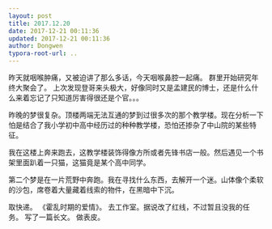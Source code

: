 ```yaml
---
layout: post
title: 2017.12.20
date: 2017-12-21 00:11:36
updated: 2017-12-21 00:11:36
author: Dongwen
typora-root-url: ..
---
```




昨天就咽喉肿痛，又被迫讲了那么多话，今天咽喉鼻腔一起痛。
群里开始研究年终大聚会了。
上次发现登哥来头极大，好像同时又是孟建民的博士，还是什么什么来着忘记了只知道厉害得很还是个官。。。

昨晚的梦很复杂。顶楼两端无法互通的梦到过很多次的那个教学楼。现在分析一下怕是结合了我小学初中高中经历过的种种教学楼，恐怕还掺杂了中山院的某些特征。

我在这楼上奔来跑去，这教学楼装饰得像方所或者先锋书店一般。然后遇见一个书架里面趴着一只猫，这猫竟是某个高中同学。

第二个梦是在一片荒野中奔跑。我在寻找什么东西，去解开一个迷。山体像个柔软的沙包，席卷着大量藏着线索的物件，在黑暗中下沉。

取快递。
《霍乱时期的爱情》。
去工作室。据说改了红线，不过暂且没我的任务。
写了一篇长文。
做表皮。